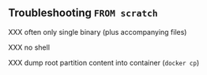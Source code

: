 ## Troubleshooting `FROM scratch`

XXX often only single binary (plus accompanying files)

XXX no shell

XXX dump root partition content into container (`docker cp`)